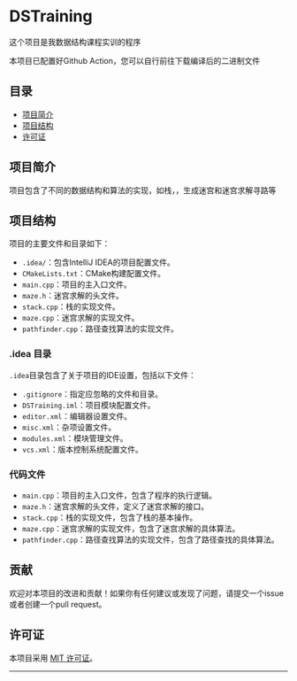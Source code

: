 # DSTraining

这个项目是我数据结构课程实训的程序

本项目已配置好Github Action，您可以自行前往下载编译后的二进制文件


## 目录

- [项目简介](#项目简介)
- [项目结构](#项目结构)
- [许可证](#许可证)

## 项目简介

项目包含了不同的数据结构和算法的实现，如栈，，生成迷宫和迷宫求解寻路等

## 项目结构

项目的主要文件和目录如下：

- `.idea/`：包含IntelliJ IDEA的项目配置文件。
- `CMakeLists.txt`：CMake构建配置文件。
- `main.cpp`：项目的主入口文件。
- `maze.h`：迷宫求解的头文件。
- `stack.cpp`：栈的实现文件。
- `maze.cpp`：迷宫求解的实现文件。
- `pathfinder.cpp`：路径查找算法的实现文件。

### .idea 目录

`.idea`目录包含了关于项目的IDE设置，包括以下文件：

- `.gitignore`：指定应忽略的文件和目录。
- `DSTraining.iml`：项目模块配置文件。
- `editor.xml`：编辑器设置文件。
- `misc.xml`：杂项设置文件。
- `modules.xml`：模块管理文件。
- `vcs.xml`：版本控制系统配置文件。

### 代码文件

- `main.cpp`：项目的主入口文件，包含了程序的执行逻辑。
- `maze.h`：迷宫求解的头文件，定义了迷宫求解的接口。
- `stack.cpp`：栈的实现文件，包含了栈的基本操作。
- `maze.cpp`：迷宫求解的实现文件，包含了迷宫求解的具体算法。
- `pathfinder.cpp`：路径查找算法的实现文件，包含了路径查找的具体算法。

## 贡献

欢迎对本项目的改进和贡献！如果你有任何建议或发现了问题，请提交一个issue或者创建一个pull request。

## 许可证

本项目采用 [MIT 许可证](LICENSE)。

---
